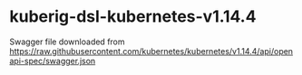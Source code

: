 # kuberig-dsl-kubernetes-v1.14.4

Swagger file downloaded from https://raw.githubusercontent.com/kubernetes/kubernetes/v1.14.4/api/openapi-spec/swagger.json
